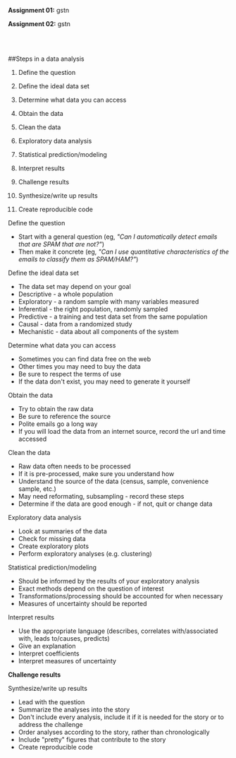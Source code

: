 **Assignment 01:** gstn

**Assignment 02:** gstn

<br><br>

##Steps in a data analysis

1. Define the question

2. Define the ideal data set

3. Determine what data you can access

4. Obtain the data

5. Clean the data

6. Exploratory data analysis

7. Statistical prediction/modeling

8. Interpret results

9. Challenge results

10. Synthesize/write up results

11. Create reproducible code

Define the question
* Start with a general question (eg, *"Can I automatically detect emails that are SPAM that are not?"*)
* Then make it concrete (eg, *"Can I use quantitative characteristics of the emails to classify them as SPAM/HAM?"*) 

Define the ideal data set
* The data set may depend on your goal
* Descriptive - a whole population
* Exploratory - a random sample with many variables measured
* Inferential - the right population, randomly sampled
* Predictive - a training and test data set from the same population
* Causal - data from a randomized study
* Mechanistic - data about all components of the system

Determine what data you can access
* Sometimes you can find data free on the web
* Other times you may need to buy the data
* Be sure to respect the terms of use
* If the data don't exist, you may need to generate it yourself

Obtain the data
* Try to obtain the raw data
* Be sure to reference the source
* Polite emails go a long way
* If you will load the data from an internet source, record the url and time accessed

Clean the data
* Raw data often needs to be processed
* If it is pre-processed, make sure you understand how
* Understand the source of the data (census, sample, convenience sample, etc.)
* May need reformating, subsampling - record these steps
* Determine if the data are good enough - if not, quit or change data

Exploratory data analysis
* Look at summaries of the data
* Check for missing data
* Create exploratory plots
* Perform exploratory analyses (e.g. clustering) 

Statistical prediction/modeling
* Should be informed by the results of your exploratory analysis
* Exact methods depend on the question of interest
* Transformations/processing should be accounted for when necessary
* Measures of uncertainty should be reported

Interpret results
* Use the appropriate language (describes, correlates with/associated with, leads to/causes, predicts)
* Give an explanation
* Interpret coefficients
* Interpret measures of uncertainty

**Challenge results**

Synthesize/write up results
* Lead with the question
* Summarize the analyses into the story
* Don't include every analysis, include it if it is needed for the story or to address the challenge
* Order analyses according to the story, rather than chronologically
* Include "pretty" figures that contribute to the story
* Create reproducible code
